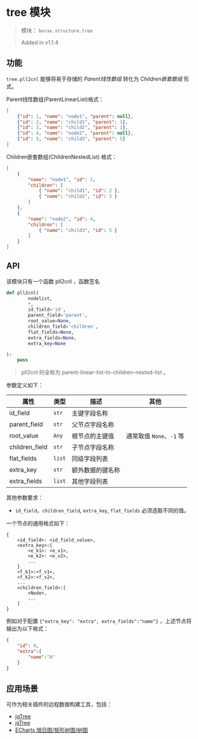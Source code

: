 # tree 模块

> 模块： `borax.structure.tree`

> Added in v1.1.4

## 功能

`tree.pll2cnl` 能够将易于存储的 *Parent线性数组* 转化为 *Children嵌套数组* 形式。


Parent线性数组(ParentLinearList)格式：
```json
[
    {"id": 1, "name": "node1", "parent": null},
    {"id": 2, "name": "child1", "parent": 1},
    {"id": 3, "name": "child2", "parent": 1},
    {"id": 4, "name": "node2", "parent": null},
    {"id": 5, "name": "child3", "parent": 5}
]
```


Children嵌套数组(ChildrenNestedList) 格式：

```json
[
    {
        "name": "node1", "id": 1,
        "children": [
            { "name": "child1", "id": 2 },
            { "name": "child2", "id": 3 }
        ]
    },
    {
        "name": "node2", "id": 4,
        "children": [
            { "name": "child3", "id": 5 }
        ]
    }
]
```

## API

该模块只有一个函数 pll2cnl ，函数签名


```python
def pll2cnl(
        nodelist,
        *,
        id_field='id',
        parent_field='parent',
        root_value=None,
        children_field='children',
        flat_fields=None,
        extra_fields=None,
        extra_key=None

):
    pass
```

> pll2cnl 的全称为 parent-linear-list-to-children-nested-list 。

参数定义如下：

| 属性 | 类型 | 描述 | 其他 |
| ------ | ------ | ------ | ------ |
| id_field | `str` | 主键字段名称  | |
| parent_field | `str` | 父节点字段名称 | |
| root_value | `Any` | 根节点的主键值 | 通常取值 `None`、`-1` 等 |
| children_field | `str` | 子节点字段名称 | |
| flat_fields | `list` | 同级字段列表 | |
| extra_key | `str` | 额外数据的键名称 | |
| extra_fields | `list` | 其他字段列表 | |

其他参数要求：

- `id_field`，`children_field`, `extra_key`, `flat_fields` 必须选取不同的值。

一个节点的通用格式如下：

```
{
    <id_field>: <id_field_value>,
    <extra_key>:{
        <e_k1>: <e_v1>,
        <e_k2>: <e_v2>,
        ...
    }
    <f_k1>:<f_v1>,
    <f_k2>:<f_v2>,
    ...
    <children_field>:[
        <Node>,
        ...
    ]
}
```

例如对于配置 `{"extra_key": "extra", extra_fields":"name"}` ，上述节点将输出为以下格式：

```json
{
    "id": 0,
    "extra":{
        "name":"A"
    }
}
```

## 应用场景

可作为相关插件的远程数据构建工具，包括：

- [jqTree](http://mbraak.github.io/jqTree/)
- [jsTree](https://www.jstree.com/)
- [ECharts 旭日图/矩形树图/树图](http://echarts.baidu.com/)

